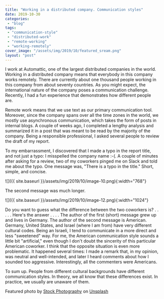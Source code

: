 ```yaml
---
title: "Working in a distributed company. Communication styles"
date: 2019-10-30
categories: 
 - "blog"
tags: 
 - "communication-style"
 - "distributed-work"
 - "remote-working"
 - "working-remotely"
cover_image: "/assets/img/2019/10/featured_sream.png"
layout: "post"
---
```


I work at Automattic, one of the largest distributed companies in the world. Working in a distributed company means that everybody in this company works remotely. There are currently about one thousand people working in this company from about seventy countries. As you might expect, the international nature of the company poses a communication challenge. Recently, I had a fun experience that demonstrates how different people are.

Remote work means that we use text as our primary communication tool. Moreover, since the company spans over all the time zones in the world, we mostly use asynchronous communication, which takes the form of posts in internal blogs. A couple of weeks ago, I completed a lengthy analysis and summarized it in a post that was meant to be read by the majority of the company. Being a responsible professional, I asked several people to review the draft of my report.

To my embarrassment, I discovered that I made a typo in the report title, and not just a typo: I misspelled the company name :-(. A couple of minutes after asking for a review, two of my coworkers pinged me on Slack and told me about the typo. One message was, "There is a typo in the title." Short, simple, and concise.

![]({{ site.baseurl }}/assets/img/2019/10/image-10.png){:width="768"}

The second message was much longer.

![]({{ site.baseurl }}/assets/img/2019/10/image-12.png){:width="1024"}

Do you want to guess what the difference between the two coworkers is? 
 .
 .
 .
 .
 .
 Here's the answer
 .
 .
 .
 .
 The author of the first (short) message grew up and lives in Germany. The author of the second message is American.  Germany, United States, and Israel (where I am from) have very different cultural codes.  Being an Israeli, I tend to communicate in a more direct and less "sweetened" way. For me, the American communication style sounds a little bit "artificial," even though I don't doubt the sincerity of this particular American coworker.  I think that the opposite situation is even more problematic. It happened several times: I made a remark that, in my opinion, was neutral and well-intended, and later I heard comments about how I sounded too aggressive. Interestingly, all the commenters were Americans.

To sum up. People from different cultural backgrounds have different communication styles. In theory, we all know that these differences exist. In practice, we usually are unaware of them.

Featured photo by [Stock Photography](https://unsplash.com/@aplaceforcreation?utm_source=unsplash&utm_medium=referral&utm_content=creditCopyText) on [Unsplash](https://unsplash.com/s/photos/screaming?utm_source=unsplash&utm_medium=referral&utm_content=creditCopyText)
